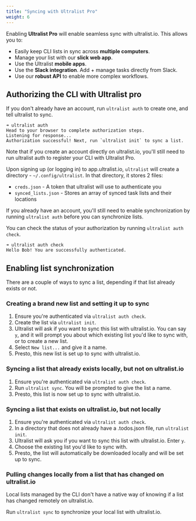 ```yaml
---
title: "Syncing with Ultralist Pro"
weight: 6
---
```


Enabling **Ultralist Pro** will enable seamless sync with ultralist.io.  This allows you to:

* Easily keep CLI lists in sync across **multiple computers**.
* Manage your list with our **slick web app**.
* Use the Ultralist **mobile apps**.
* Use the **Slack integration**.  Add + manage tasks directly from Slack.
* Use our **robust API** to enable more complex workflows.

## Authorizing the CLI with Ultralist pro

If you don't already have an account, run `ultralist auth` to create one, and tell ultralist to sync.

```
➜ ultralist auth
Head to your browser to complete authorization steps.
Listening for response...
Authorization successful! Next, run `ultralist init` to sync a list.
```

Note that if you create an account directly on ultralist.io, you'll still need to run ultralist auth to register your CLI with Ultralist Pro.

Upon signing up (or logging in) to app.ultralist.io, `ultralist` will create a directory - `~/.config/ultralist`. In that directory, it stores 2 files:

* `creds.json` - A token that ultralist will use to authenticate you
* `synced_lists.json` - Stores an array of synced task lists and their locations

If you already have an account, you'll still need to enable synchronization by running `ultralist auth` before you can synchronize lists.

You can check the status of your authorization by running `ultralist auth check`.

```
➜ ultralist auth check
Hello Bob! You are successfully authenticated.
```

## Enabling list synchronization

There are a couple of ways to sync a list, depending if that list already exists or not.

### Creating a brand new list and setting it up to sync

1. Ensure you're authenticated via `ultralist auth check`.
2. Create the list via `ultralist init`.
3. Ultralist will ask if you want to sync this list with ultralist.io. You can say `y`, and it will prompt you about which existing list you'd like to sync with, or to create a new list.
4. Select `New list...` and give it a name.
5. Presto, this new list is set up to sync with ultralist.io.


### Syncing a list that already exists locally, but not on ultralist.io

1. Ensure you're authenticated via `ultralist auth check`.
2. Run `ultralist sync`. You will be prompted to give the list a name.
3. Presto, this list is now set up to sync with ultralist.io.

### Syncing a list that exists on ultralist.io, but not locally

1. Ensure you're authenticated via `ultralist auth check`.
2. In a directory that does not already have a .todos.json file, run `ultralist init`.
3. Ultralist will ask you if you want to sync this list with ultralist.io. Enter `y`.
4. Choose the existing list you'd like to sync with.
5. Presto, the list will automatically be downloaded locally and will be set up to sync.

### Pulling changes locally from a list that has changed on ultralist.io

Local lists managed by the CLI don't have a native way of knowing if a list has changed remotely on ultralist.io.

Run `ultralist sync` to synchronize your local list with ultralist.io.
